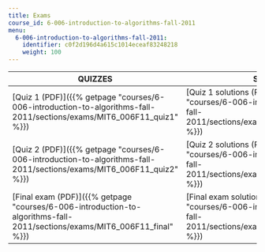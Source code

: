 ```yaml
---
title: Exams
course_id: 6-006-introduction-to-algorithms-fall-2011
menu:
  6-006-introduction-to-algorithms-fall-2011:
    identifier: c0f2d196d4a615c1014eceaf83248218
    weight: 100
---
```

| QUIZZES | SOLUTIONS |
| --- | --- |
| [Quiz 1 (PDF)]({{% getpage "courses/6-006-introduction-to-algorithms-fall-2011/sections/exams/MIT6_006F11_quiz1" %}}) | [Quiz 1 solutions (PDF)]({{% getpage "courses/6-006-introduction-to-algorithms-fall-2011/sections/exams/MIT6_006F11_quiz1_sol" %}}) |
| [Quiz 2 (PDF)]({{% getpage "courses/6-006-introduction-to-algorithms-fall-2011/sections/exams/MIT6_006F11_quiz2" %}}) | [Quiz 2 solutions (PDF)]({{% getpage "courses/6-006-introduction-to-algorithms-fall-2011/sections/exams/MIT6_006F11_quiz2_sol" %}}) |
| [Final exam (PDF)]({{% getpage "courses/6-006-introduction-to-algorithms-fall-2011/sections/exams/MIT6_006F11_final" %}}) | [Final exam solutions (PDF)]({{% getpage "courses/6-006-introduction-to-algorithms-fall-2011/sections/exams/MIT6_006F11_final_sol" %}})